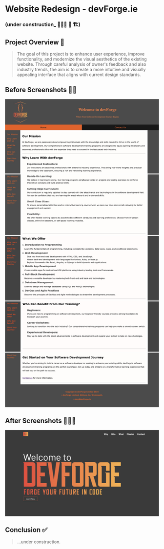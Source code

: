 # Website Redesign - devForge.ie 
### (under construction_ 👷🏼‍♂️ 🚧 🏗️)

## Project Overview 📝

> The goal of this project is to enhance user experience, improve functionality, and modernize the visual aesthetics of the existing website.
> Through careful analysis of owner's feedback and also industry trends, the aim is to create a more intuitive and visually appealing interface that aligns with current design standards.

## Before Screenshots 🧟‍♂️

![before top of page](./src/assets/images/before-after/before-1.png)
![before content page](./src/assets/images/before-after/before-2.png)
![before content page](./src/assets/images/before-after/before-3.png)
![before content page](./src/assets/images/before-after/before-4.png)
![before bottom of page](./src/assets/images/before-after/before-5.png)

## After Screenshots 🧚🏼‍♂️

![after top of page hero](./src/assets/images/before-after/after-1.png)

## Conclusion ✅

> ...under construction.
